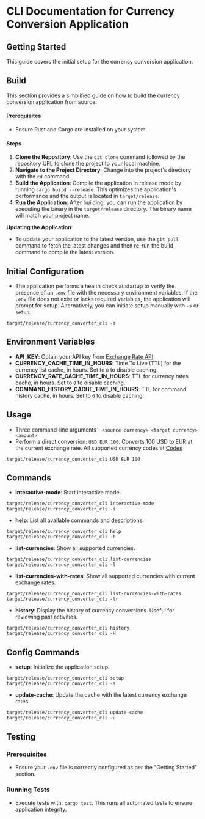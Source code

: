 # CLI Documentation for Currency Conversion Application

## Getting Started

This guide covers the initial setup for the currency conversion application.


## Build

This section provides a simplified guide on how to build the currency conversion application from source.

#### Prerequisites

- Ensure Rust and Cargo are installed on your system.

#### Steps

1. **Clone the Repository**: Use the `git clone` command followed by the repository URL to clone the project to your local machine.
2. **Navigate to the Project Directory**: Change into the project's directory with the `cd` command.
3. **Build the Application**: Compile the application in release mode by running `cargo build --release`. This optimizes the application's performance and the output is located in `target/release`.
4. **Run the Application**: After building, you can run the application by executing the binary in the `target/release` directory. The binary name will match your project name.

**Updating the Application**:

- To update your application to the latest version, use the `git pull` command to fetch the latest changes and then re-run the build command to compile the latest version.


## Initial Configuration

- The application performs a health check at startup to verify the presence of an `.env` file with the necessary environment variables. If the `.env` file does not exist or lacks required variables, the application will prompt for setup. Alternatively, you can initiate setup manually with `-s` or `setup`.

```shell
target/release/currency_converter_cli -s
```

## Environment Variables

- **API_KEY**: Obtain your API key from [Exchange Rate API](https://app.exchangerate-api.com/).
- **CURRENCY_CACHE_TIME_IN_HOURS**: Time To Live (TTL) for the currency list cache, in hours. Set to `0` to disable caching.
- **CURRENCY_RATE_CACHE_TIME_IN_HOURS**: TTL for currency rates cache, in hours. Set to `0` to disable caching.
- **COMMAND_HISTORY_CACHE_TIME_IN_HOURS**: TTL for command history cache, in hours. Set to `0` to disable caching.

## Usage

- Three command-line arguments - `<source currency> <target currency> <amount>`
- Perform a direct conversion: `USD EUR 100`. Converts 100 USD to EUR at the current exchange rate. All supported currency codes at [Codes](https://www.exchangerate-api.com/docs/supported-currencies)

```shell
target/release/currency_converter_cli USD EUR 100
```

## Commands

- **interactive-mode**: Start interactive mode.
```shell
target/release/currency_converter_cli interactive-mode
target/release/currency_converter_cli -i
```
- **help**: List all available commands and descriptions.
```shell
target/release/currency_converter_cli help
target/release/currency_converter_cli -h
```
- **list-currencies**: Show all supported currencies.
```shell
target/release/currency_converter_cli list-currencies
target/release/currency_converter_cli -l
```
- **list-currencies-with-rates**: Show all supported currencies with current exchange rates.
```shell
target/release/currency_converter_cli list-currencies-with-rates
target/release/currency_converter_cli -lr
```
- **history**: Display the history of currency conversions. Useful for reviewing past activities.
```shell
target/release/currency_converter_cli history
target/release/currency_converter_cli -H
```


## Config Commands

- **setup**: Initialize the application setup.
```shell
target/release/currency_converter_cli setup
target/release/currency_converter_cli -s
```

- **update-cache**: Update the cache with the latest currency exchange rates.
```shell
target/release/currency_converter_cli update-cache
target/release/currency_converter_cli -u
```


## Testing

### Prerequisites

- Ensure your `.env` file is correctly configured as per the "Getting Started" section.

### Running Tests

- Execute tests with: `cargo test`. This runs all automated tests to ensure application integrity.
